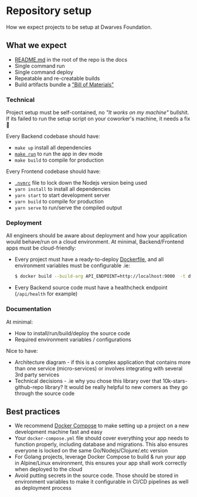 # Repository setup
How we expect projects to be setup at Dwarves Foundation.

## What we expect
- [README.md](./readme-how.md) in the root of the repo is the docs
- Single command run
- Single command deploy
- Repeatable and re-creatable builds
- Build artifacts bundle a ["Bill of Materials"](./backend.md#bill-of-materials)

### Technical
Project setup must be self-contained, no *"It works on my machine"* bullshit. If its failed to run the setup script on your coworker's machine, it needs a fix 🔧

Every Backend codebase should have:
- `make up` install all dependencies
- [`make run`](https://github.com/huygn/stringsvc/blob/master/Makefile#L20-L21) to run the app in dev mode
- `make build` to compile for production

Every Frontend codebase should have:
- [`.nvmrc`](https://github.com/creationix/nvm#nvmrc) file to lock down the Nodejs version being used
- `yarn install` to install all dependencies
- `yarn start` to start development server
- `yarn build` to compile for production
- `yarn serve` to run/serve the compiled output

### Deployment
All engineers should be aware about deployment and how your application would behave/run on a cloud environment. At minimal, Backend/Frontend apps must be cloud-friendly:

- Every project must have a ready-to-deploy [Dockerfile](https://docs.docker.com/engine/reference/builder/), and all environment variables must be configurable .ie:
  ```sh
  $ docker build --build-arg API_ENDPOINT=http://localhost:9000  -t dwarvesf/fortress-web .
  ```
- Every Backend source code must have a healthcheck endpoint (`/api/health` for example)

### Documentation
At minimal:

- How to install/run/build/deploy the source code
- Required environment variables / configurations

Nice to have:

- Architecture diagram - if this is a complex application that contains more than one service (micro-services) or involves integrating with several 3rd party services
- Technical decisions - .ie why you chose this library over that 10k-stars-github-repo library? It would be really helpful to new comers as they go through the source code

## Best practices
- We recommend [Docker Compose](https://docs.docker.com/compose/) to make setting up a project on a new development machine fast and easy
- Your `docker-compose.yml` file should cover everything your app needs to function properly, including database and migrations. This also ensures everyone is locked on the same Go/Nodejs/Clojure/.etc version
- For Golang projects, leverage Docker Compose to build & run your app in Alpine/Linux environment, this ensures your app shall work correctly when deployed to the cloud
- Avoid putting secrets in the source code. Those should be stored in environment variables to make it configurable in CI/CD pipelines as well as deployment process
